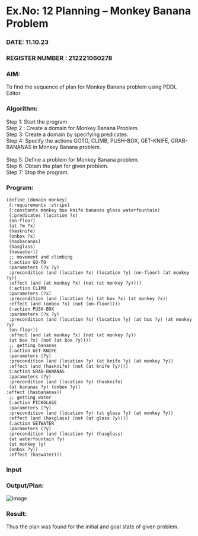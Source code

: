 # Ex.No: 12 Planning –  Monkey Banana Problem
### DATE: 11.10.23                                                                           
### REGISTER NUMBER : 212221060278
### AIM: 
To find the sequence of plan for Monkey Banana problem using PDDL Editor.
###  Algorithm:
Step 1:  Start the program <br> 
Step 2 : Create a domain for Monkey Banana Problem. <br> 
Step 3:  Create a domain by specifying predicates. <br> 
Step 4: Specify the actions GOTO, CLIMB, PUSH-BOX, GET-KNIFE, GRAB-BANANAS in Monkey Banana problem.<br>  
Step 5:   Define a problem for Monkey Banana problem.<br> 
Step 6:  Obtain the plan for given problem.<br> 
Step 7: Stop the program.<br> 
### Program:
```
(define (domain monkey) 
 (:requirements :strips) 
 (:constants monkey box knife bananas glass waterfountain) 
 (:predicates (location ?x) 
 (on-floor) 
 (at ?m ?x) 
 (hasknife) 
 (onbox ?x) 
 (hasbananas) 
 (hasglass) 
 (haswater)) 
 ;; movement and climbing 
 (:action GO-TO 
 :parameters (?x ?y) 
 :precondition (and (location ?x) (location ?y) (on-floor) (at monkey ?y)) 
 :effect (and (at monkey ?x) (not (at monkey ?y)))) 
 (:action CLIMB 
 :parameters (?x) 
 :precondition (and (location ?x) (at box ?x) (at monkey ?x)) 
 :effect (and (onbox ?x) (not (on-floor)))) 
 (:action PUSH-BOX 
 :parameters (?x ?y) 
 :precondition (and (location ?x) (location ?y) (at box ?y) (at monkey ?y) 
 (on-floor)) 
 :effect (and (at monkey ?x) (not (at monkey ?y)) 
 (at box ?x) (not (at box ?y)))) 
 ;; getting bananas 
 (:action GET-KNIFE 
 :parameters (?y) 
 :precondition (and (location ?y) (at knife ?y) (at monkey ?y)) 
 :effect (and (hasknife) (not (at knife ?y)))) 
 (:action GRAB-BANANAS 
 :parameters (?y) 
 :precondition (and (location ?y) (hasknife) 
 (at bananas ?y) (onbox ?y))
:effect (hasbananas)) 
 ;; getting water 
 (:action PICKGLASS 
 :parameters (?y) 
 :precondition (and (location ?y) (at glass ?y) (at monkey ?y)) 
 :effect (and (hasglass) (not (at glass ?y)))) 
 (:action GETWATER 
 :parameters (?y) 
 :precondition (and (location ?y) (hasglass) 
 (at waterfountain ?y) 
 (at monkey ?y) 
 (onbox ?y)) 
 :effect (haswater)))

```

### Input 

### Output/Plan:
![image](https://github.com/tharaga67/AI_Lab_2023-24/assets/150108534/3f9e44ab-899d-462a-ac42-6a7ffc7e28c5)



### Result:
Thus the plan was found for the initial and goal state of given problem.
